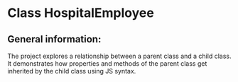 # Class HospitalEmployee

## General information:

The project explores a relationship between a parent class and a child class. It demonstrates how properties and methods of the parent class get inherited by the child class using JS syntax. 
